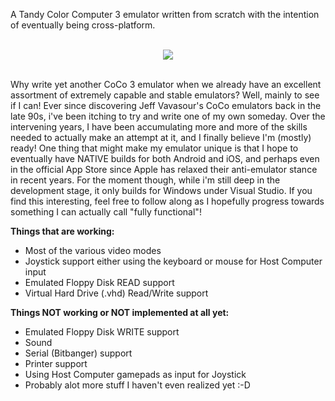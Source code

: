 A Tandy Color Computer 3 emulator written from scratch with the intention of eventually being cross-platform.
<br><br>
<p align="center"><img src="https://github.com/user-attachments/assets/9cdb8856-64e1-4fbe-a2ed-21d617dc97e4"></p>
<br>
Why write yet another CoCo 3 emulator when we already have an excellent assortment of extremely capable and stable emulators? Well, mainly to see if I can! Ever since discovering Jeff Vavasour's CoCo emulators back in the late 90s, i've been itching to try and write one of my own someday. Over the intervening years, I have been accumulating more and more of the skills needed to actually make an attempt at it, and I finally believe I'm (mostly) ready! One thing that might make my emulator unique is that I hope to eventually have NATIVE builds for both Android and iOS, and perhaps even in the official App Store since Apple has relaxed their anti-emulator stance in recent years. For the moment though, while i'm still deep in the development stage, it only builds for Windows under Visual Studio. If you find this interesting, feel free to follow along as I hopefully progress towards something I can actually call "fully functional"! 

**Things that are working:**
- Most of the various video modes
- Joystick support either using the keyboard or mouse for Host Computer input
- Emulated Floppy Disk READ support
- Virtual Hard Drive (.vhd) Read/Write support

**Things NOT working or NOT implemented at all yet:**
- Emulated Floppy Disk WRITE support
- Sound
- Serial (Bitbanger) support
- Printer support
- Using Host Computer gamepads as input for Joystick
- Probably alot more stuff I haven't even realized yet :-D
    
